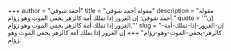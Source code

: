 +++
author = "أحمد شوقي"
title = "مقولة أحمد شوقي"
description = "مقولة أحمد شوقي: إن الغرور إذا تملك أمة كالزهر يخفي الموت وهو زؤام."
quote = '''إن الغرور إذا تملك أمة كالزهر يخفي الموت وهو زؤام.''' 
slug = "إن-الغرور-إذا-تملك-أمة-كالزهر-يخفي-الموت-وهو-زؤام"
+++
إن الغرور إذا تملك أمة كالزهر يخفي الموت وهو زؤام.
